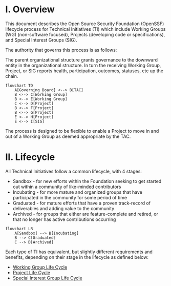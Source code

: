 
# I. Overview

This document describes the Open Source Security Foundation (OpenSSF) lifecycle process for Technical Initiatives (TI) which include Working Groups (WG) (non-software focused), Projects (developing code or specifications), and Special Interest Groups (SIG). 

The authority that governs this process is as follows:

The parent organizational structure grants governance to the downward entity in the organizational structure.  In turn the receiving Working Group, Project, or SIG reports health, participation, outcomes, statuses, etc up the chain.

```mermaid
flowchart TD
    A[Governing Board] <--> B[TAC]
    B <--> C[Working Group]
    B <--> E[Working Group]
    C <--> D[Project]
    B <--> F[Project]
    B <--> G[Project]
    E <--> H[Project]
    E <--> I[SIG]
```

The process is designed to be flexible to enable a Project to move in and out of a Working Group as deemed appropriate by the TAC.

# II. Lifecycle

All Technical Initiatives follow a common lifecycle, with 4 stages: 

- Sandbox - for new efforts within the Foundation seeking to get started out within a community of like-minded contributors
- Incubating - for more mature and organized groups that have participated in the community for some period of time
- Graduated - for mature efforts that have a proven track-record of deliverables and adding value to the community
- Archived - for groups that either are feature-complete and retired, or that no longer has active contributions occurring

```mermaid
flowchart LR
    A[Sandbox] --> B[Incubating]
    B --> C[Graduated]
    C --> D[Archived]
```

Each type of TI has equivalent, but slightly different requirements and benefits, depending on their stage in the lifecycle as defined below:

* [Working Group Life Cycle](working-group-lifecycle.md)
* [Project Life Cycle](project-lifecycle.md)
* [Special Interest Group Life Cycle](sig-lifecycle.md)
